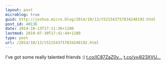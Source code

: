```yaml
---
layout: post
microblog: true
guid: http://joshua.micro.blog/2014/10/13/t521543757834248192.html
post_id: 40136
date: 2014-10-13T17:11:36+1100
lastmod: 2019-07-30T17:41:44+1100
type: post
url: /2014/10/13/t521543757834248192.html
---
```

I've got some really talented friends :) [t.co/lC87ZaZ0y...](http://t.co/lC87ZaZ0yS) [t.co/yx4l23XVU...](http://t.co/yx4l23XVU2)
